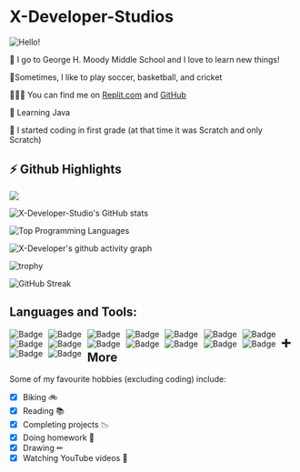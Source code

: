 # **X-Developer-Studios** 

![Hello!](https://user-images.githubusercontent.com/75747985/124662999-8512ac00-de77-11eb-8daf-aca52b23f279.gif)

🏫 I go to George H. Moody Middle School and I love to learn new things!

🏏Sometimes, I like to play soccer, basketball, and cricket

👨🏻‍💻 You can find me on [Replit.com](https://replit.com/@JaydenSavarinat) and [GitHub](http://github.com/X-Developer-Studios)

🌱 Learning Java

🤯 I started coding in first grade (at that time it was Scratch and only Scratch)

## **⚡ Github Highlights** 

![](https://img.shields.io/badge/Role%20-Pro%20Software%20Dev-blue)

![X-Developer-Studio's GitHub stats](https://github-readme-stats.vercel.app/api?username=X-Developer-Studios&show_icons=true&theme=dark)

![Top Programming Languages](https://github-readme-stats.vercel.app/api/top-langs/?username=X-Developer-Studios&layout=compact&theme=dark)

![X-Developer's github activity graph](https://activity-graph.herokuapp.com/graph?username=X-Developer-Studios&theme=rogue)

![trophy](https://github-profile-trophy.vercel.app/?username=X-Developer-Studios&theme=nord)

![GitHub Streak](https://github-readme-streak-stats.herokuapp.com/?user=X-Developer-Studios&theme=dark)

## Languages and Tools:

<img alt="Badge" style="float: left; margin-right: 10px;" src="https://img.shields.io/badge/python%20-%2314354C.svg?&style=for-the-badge&logo=python&logoColor=white"/> <img alt="Badge" style="float: left; margin-right: 10px;"  src="https://img.shields.io/badge/dart-%230175C2.svg?&style=for-the-badge&logo=dart&logoColor=white"/> <img alt="Badge" style="float: left; margin-right: 10px;"  src ="https://img.shields.io/badge/Flutter-%2302569B.svg?&style=for-the-badge&logo=flutter&logoColor=white"/> <img alt="Badge" style="float: left; margin-right: 10px;"  src="https://img.shields.io/badge/html5%20-%23E34F26.svg?&style=for-the-badge&logo=html5&logoColor=white"/> <img alt="Badge" style="float: left; margin-right: 10px;"  src="https://img.shields.io/badge/css3%20-%231572B6.svg?&style=for-the-badge&logo=css3&logoColor=white"/> <img alt="Badge" style="float: left; margin-right: 10px;" src="https://img.shields.io/badge/react%20-%2320232a.svg?&style=for-the-badge&logo=react&logoColor=%2361DAFB"/> <img alt="Badge" style="float: left; margin-right: 10px;"  src ="https://img.shields.io/badge/Jupyter_Notebook%20-%23F37626.svg?&style=for-the-badge&logo=jupyter&logoColor=white"/> <img alt="Badge" style="float: left; margin-right: 10px;"  src="https://img.shields.io/badge/javascript%20-%23323330.svg?&style=for-the-badge&logo=javascript&logoColor=%23F7DF1E"/> <img alt="Badge" style="float: left; margin-right: 10px;"  src="https://img.shields.io/badge/node.js%20-%2343853D.svg?&style=for-the-badge&logo=node.js&logoColor=white"/> <img alt="Badge" style="float: left; margin-right: 10px;"  src="https://img.shields.io/badge/bootstrap%20-%23563D7C.svg?&style=for-the-badge&logo=bootstrap&logoColor=white"/> <img alt="Badge" style="float: left; margin-right: 10px;" src="https://img.shields.io/badge/go-%2300ADD8.svg?&style=for-the-badge&logo=go&logoColor=white"/> <img alt="Badge" style="float: left; margin-right: 10px;"  src ="https://img.shields.io/badge/MongoDB-%234ea94b.svg?&style=for-the-badge&logo=mongodb&logoColor=white"/> <img alt="Badge" style="float: left; margin-right: 10px;"  src="https://img.shields.io/badge/git%20-%23F05033.svg?&style=for-the-badge&logo=git&logoColor=white"/> <img alt="Badge" style="float: left; margin-right: 10px;"  src="https://img.shields.io/badge/flask%20-%23000.svg?&style=for-the-badge&logo=flask&logoColor=white"/> <img alt="Badge" style="float: left; margin-right: 10px;"  src="https://img.shields.io/badge/shell_script%20-%23121011.svg?&style=for-the-badge&logo=gnu-bash&logoColor=white"/> <img alt="Badge" style="float: left; margin-right: 10px;"  src="https://img.shields.io/badge/OpenCV%20-%23FFBB00.svg?&style=for-the-badge&logo=Canonical&logoColor=white"/> 


## **➕ More** 
Some of my favourite hobbies (excluding coding) include:
- [x] Biking 🚲
- [x] Reading 📚
- [x] Completing projects 📉
- [x] Doing homework 📝
- [x] Drawing ✏
- [x] Watching YouTube videos 📼
